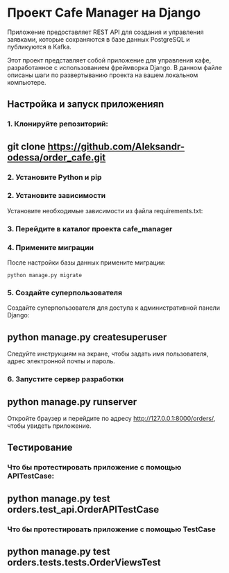 # Проект Cafe Manager на Django

Приложение предоставляет REST API для создания и управления заявками, которые сохраняются в базе данных PostgreSQL и публикуются в Kafka.

Этот проект представляет собой приложение для управления кафе, разработанное с использованием фреймворка Django. В данном файле описаны шаги по развертыванию проекта на вашем локальном компьютере.

## Настройка и запуск приложенияn

### 1. Клонируйте репозиторий:

## git clone https://github.com/Aleksandr-odessa/order_cafe.git

### 2. Установите Python и pip

### 2. Установите зависимости
Установите необходимые зависимости из файла requirements.txt:
### 3. Перейдите в каталог проекта cafe_manager

### 4. Примените миграции
После настройки базы данных примените миграции:
 
`python manage.py migrate`

### 5. Создайте суперпользователя
Создайте суперпользователя для доступа к административной панели Django:

## python manage.py createsuperuser
Следуйте инструкциям на экране, чтобы задать имя пользователя, адрес электронной почты и пароль.

### 6. Запустите сервер разработки

## python manage.py runserver
Откройте браузер и перейдите по адресу http://127.0.0.1:8000/orders/, чтобы увидеть приложение.


## Тестирование
### Что бы протестировать приложение с помощью APITestCase:

## python manage.py test orders.test_api.OrderAPITestCase

### Что бы протестировать приложение с помощью TestCase

## python manage.py test orders.tests.tests.OrderViewsTest








